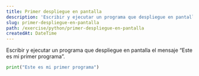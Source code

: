 ```yaml
---
title: Primer despliegue en pantalla
description: 'Escribir y ejecutar un programa que despliegue en pantalla el mensaje “Este es mi primer programa'
slug: primer-despliegue-en-pantalla
path: /exercise/python/primer-despliegue-en-pantalla
createdAt: DateTime
---
```


Escribir y ejecutar un programa que despliegue en pantalla el mensaje “Este es mi primer programa”.

```python
print("Este es mi primer programa")
```